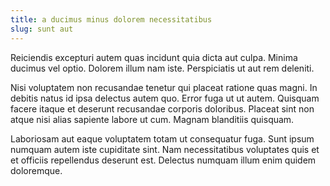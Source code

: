 ```yaml
---
title: a ducimus minus dolorem necessitatibus
slug: sunt aut
---
```


Reiciendis excepturi autem quas incidunt quia dicta aut culpa. Minima ducimus vel optio. Dolorem illum nam iste. Perspiciatis ut aut rem deleniti.

Nisi voluptatem non recusandae tenetur qui placeat ratione quas magni. In debitis natus id ipsa delectus autem quo. Error fuga ut ut autem. Quisquam facere itaque et deserunt recusandae corporis doloribus. Placeat sint non atque nisi alias sapiente labore ut cum. Magnam blanditiis quisquam.

Laboriosam aut eaque voluptatem totam ut consequatur fuga. Sunt ipsum numquam autem iste cupiditate sint. Nam necessitatibus voluptates quis et et officiis repellendus deserunt est. Delectus numquam illum enim quidem doloremque.
